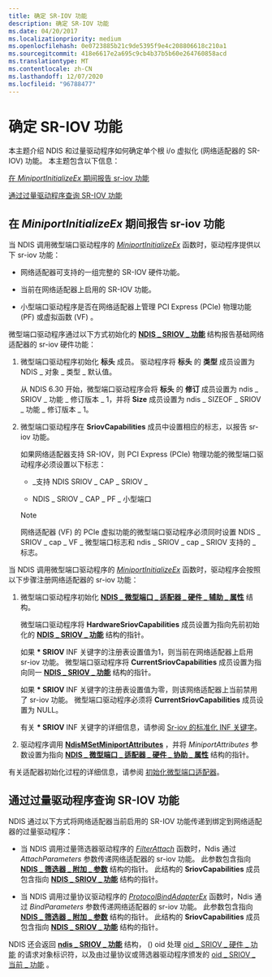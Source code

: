 ```yaml
---
title: 确定 SR-IOV 功能
description: 确定 SR-IOV 功能
ms.date: 04/20/2017
ms.localizationpriority: medium
ms.openlocfilehash: 0e0723885b21c9de5395f9e4c208806618c210a1
ms.sourcegitcommit: 418e6617e2a695c9cb4b37b5b60e264760858acd
ms.translationtype: MT
ms.contentlocale: zh-CN
ms.lasthandoff: 12/07/2020
ms.locfileid: "96788477"
---
```

# <a name="determining-sr-iov-capabilities"></a>确定 SR-IOV 功能


本主题介绍 NDIS 和过量驱动程序如何确定单个根 i/o 虚拟化 (网络适配器的 SR-IOV) 功能。 本主题包含以下信息：

[在 *MiniportInitializeEx* 期间报告 sr-iov 功能](#reporting-sr-iov-capabilities-during-miniportinitializeex)

[通过过量驱动程序查询 SR-IOV 功能](#querying-sr-iov-capabilities-by-overlying-drivers)

## <a name="reporting-sr-iov-capabilities-during-miniportinitializeex"></a>在 *MiniportInitializeEx* 期间报告 sr-iov 功能


当 NDIS 调用微型端口驱动程序的 [*MiniportInitializeEx*](/windows-hardware/drivers/ddi/ndis/nc-ndis-miniport_initialize) 函数时，驱动程序提供以下 sr-iov 功能：

-   网络适配器可支持的一组完整的 SR-IOV 硬件功能。

-   当前在网络适配器上启用的 SR-IOV 功能。

-   小型端口驱动程序是否在网络适配器上管理 PCI Express (PCIe) 物理功能 (PF) 或虚拟函数 (VF) 。

微型端口驱动程序通过以下方式初始化的 [**NDIS \_ SRIOV \_ 功能**](/windows-hardware/drivers/ddi/ntddndis/ns-ntddndis-_ndis_sriov_capabilities) 结构报告基础网络适配器的 sr-iov 硬件功能：

1. 微型端口驱动程序初始化 **标头** 成员。 驱动程序将 **标头** 的 **类型** 成员设置为 NDIS \_ 对象 \_ 类型 \_ 默认值。

   从 NDIS 6.30 开始，微型端口驱动程序会将 **标头** 的 **修订** 成员设置为 ndis \_ SRIOV \_ 功能 \_ 修订版本 \_ 1，并将 **Size** 成员设置为 ndis \_ SIZEOF \_ SRIOV \_ 功能 \_ 修订版本 \_ 1。

2. 微型端口驱动程序在 **SriovCapabilities** 成员中设置相应的标志，以报告 sr-iov 功能。

   如果网络适配器支持 SR-IOV，则 PCI Express (PCIe) 物理功能的微型端口驱动程序必须设置以下标志：

   -   \_支持 NDIS SRIOV \_ CAP \_ SRIOV \_

   -   NDIS \_ SRIOV \_ CAP \_ PF \_ 小型端口

   > [!NOTE]
   > 网络适配器 (VF) 的 PCIe 虚拟功能的微型端口驱动程序必须同时设置 NDIS \_ SRIOV \_ cap \_ VF \_ 微型端口标志和 ndis \_ SRIOV \_ cap \_ SRIOV 支持的 \_ 标志。    

当 NDIS 调用微型端口驱动程序的 [*MiniportInitializeEx*](/windows-hardware/drivers/ddi/ndis/nc-ndis-miniport_initialize) 函数时，驱动程序会按照以下步骤注册网络适配器的 sr-iov 功能：

1.  微型端口驱动程序初始化 [**NDIS \_ 微型端口 \_ 适配器 \_ 硬件 \_ 辅助 \_ 属性**](/windows-hardware/drivers/ddi/ndis/ns-ndis-_ndis_miniport_adapter_hardware_assist_attributes) 结构。

    微型端口驱动程序将 **HardwareSriovCapabilities** 成员设置为指向先前初始化的 [**NDIS \_ SRIOV \_ 功能**](/windows-hardware/drivers/ddi/ntddndis/ns-ntddndis-_ndis_sriov_capabilities) 结构的指针。

    如果 **\* SRIOV** INF 关键字的注册表设置值为1，则当前在网络适配器上启用 sr-iov 功能。 微型端口驱动程序将 **CurrentSriovCapabilities** 成员设置为指向同一 [**NDIS \_ SRIOV \_ 功能**](/windows-hardware/drivers/ddi/ntddndis/ns-ntddndis-_ndis_sriov_capabilities) 结构的指针。

    如果 **\* SRIOV** INF 关键字的注册表设置值为零，则该网络适配器上当前禁用了 sr-iov 功能。 微型端口驱动程序必须将 **CurrentSriovCapabilities** 成员设置为 NULL。

    有关 **\* SRIOV** INF 关键字的详细信息，请参阅 [Sr-iov 的标准化 INF 关键字](standardized-inf-keywords-for-sr-iov.md)。

2.  驱动程序调用 [**NdisMSetMiniportAttributes**](/windows-hardware/drivers/ddi/ndis/nf-ndis-ndismsetminiportattributes) ，并将 *MiniportAttributes* 参数设置为指向 [**NDIS \_ 微型端口 \_ 适配器 \_ 硬件 \_ 协助 \_ 属性**](/windows-hardware/drivers/ddi/ndis/ns-ndis-_ndis_miniport_adapter_hardware_assist_attributes) 结构的指针。

有关适配器初始化过程的详细信息，请参阅 [初始化微型端口适配器](initializing-a-miniport-adapter.md)。

## <a name="querying-sr-iov-capabilities-by-overlying-drivers"></a>通过过量驱动程序查询 SR-IOV 功能


NDIS 通过以下方式将网络适配器当前启用的 SR-IOV 功能传递到绑定到网络适配器的过量驱动程序：

-   当 NDIS 调用过量筛选器驱动程序的 [*FilterAttach*](/windows-hardware/drivers/ddi/ndis/nc-ndis-filter_attach) 函数时，Ndis 通过 *AttachParameters* 参数传递网络适配器的 sr-iov 功能。 此参数包含指向 [**NDIS \_ 筛选器 \_ 附加 \_ 参数**](/windows-hardware/drivers/ddi/ndis/ns-ndis-_ndis_filter_attach_parameters) 结构的指针。 此结构的 **SriovCapabilities** 成员包含指向 [**NDIS \_ SRIOV \_ 功能**](/windows-hardware/drivers/ddi/ntddndis/ns-ntddndis-_ndis_sriov_capabilities) 结构的指针。

-   当 NDIS 调用过量协议驱动程序的 [*ProtocolBindAdapterEx*](/windows-hardware/drivers/ddi/ndis/nc-ndis-protocol_bind_adapter_ex) 函数时，Ndis 通过 *BindParameters* 参数传递网络适配器的 sr-iov 功能。 此参数包含指向 [**NDIS \_ 筛选器 \_ 附加 \_ 参数**](/windows-hardware/drivers/ddi/ndis/ns-ndis-_ndis_filter_attach_parameters) 结构的指针。 此结构的 **SriovCapabilities** 成员包含指向 [**NDIS \_ SRIOV \_ 功能**](/windows-hardware/drivers/ddi/ntddndis/ns-ntddndis-_ndis_sriov_capabilities) 结构的指针。

NDIS 还会返回 [**ndis \_ SRIOV \_ 功能**](/windows-hardware/drivers/ddi/ntddndis/ns-ntddndis-_ndis_sriov_capabilities) 结构， () oid 处理 [oid \_ SRIOV \_ 硬件 \_ 功能](./oid-sriov-hardware-capabilities.md) 的请求对象标识符，以及由过量协议或筛选器驱动程序颁发的 [oid \_ SRIOV \_ 当前 \_ 功能](./oid-sriov-current-capabilities.md) 。

 

